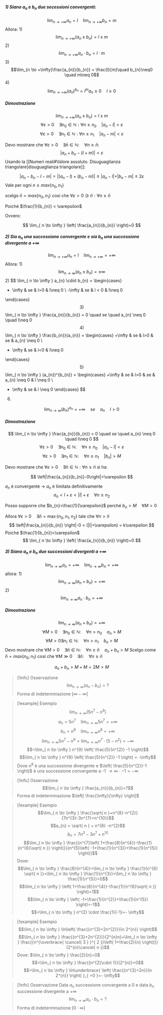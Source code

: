 ##### 1) Siano $a_n$ e $b_n$ due secessioni convergenti:
$$\lim_{n \to +\infty} a_{n} = l \quad \lim_{n \to +\infty} b_{n}= m$$
Allora:
1)
$$\lim_{n \to +\infty}(a_{n}\pm b_{n})= l \pm m$$
2)
$$\lim_{n \to +\infty} a_{n}\cdot b_{n}=l\cdot m$$
3)
$$\lim_{n \to +\infty}\frac{a_{n}}{b_{n}} = \frac{l}{m}\quad b_{n}\neq0 \quad m\neq 0$$
4)
$$\lim_{n \to +\infty}(a_{n})^{b_{n}} =l^{m} a_{n}\geq0 \quad l \geq0$$
##### Dimostrazione
$$\lim_{n \to +\infty}(a_{n}\pm b_{n})= l \pm m$$
$$\forall \varepsilon > 0 \quad \exists n_{0}\in \mathbb{N} : \forall n \geq n_{0} \quad |a_{n}-l| < \varepsilon$$
$$\forall \varepsilon > 0 \quad \exists n_{1}\in \mathbb{N} : \forall n \geq n_{1} \quad |a_{n}-m| < \varepsilon$$

Devo mostrare che $\forall \varepsilon > 0 \quad \exists \bar{n} \in \mathbb{N} : \quad \forall n \geq \bar{n}$:
$$|a_{n}+ b_{n}-(l+m)|< \varepsilon$$
Usando la [[Numeri reali#Valore assoluto. Disuguaglianza triangolare|disuguaglianza triangolare]]:

$$|a_{n}-b_{n}-l-m| = |(a_{n}- l)+(b_{n}-m)|\leq |{a_{n}-l| + |b_{n}-m| \leq 2 \varepsilon }$$
Vale per ogni $n \geq max\{n_{0},n_{1}\}$

scelgo $\bar{n} = max\{n_{0},n_{1}\}$ cosi che $\forall \varepsilon > 0 \ni \bar{n} : \forall n \geq \bar{n}$  

Poiché $\frac{1}{b_{n}} < \varepsilon$

Ovvero:

$$
\lim_{ n \to \infty } \left( \frac{a_{n}}{b_{n}} \right)=0
$$
##### 2) Sia $a_n$ una successione convergente e sia $b_n$ una successione divergente a $+ \infty$ 
$$\lim_{n \to +\infty} a_{n} = l \quad \lim_{n \to +\infty} = +\infty$$
Allora:
1)
$$\lim_{ n \to \infty } (a_{n}\pm b_{n}) = \pm \infty $$
2)
$$
\lim_{ n \to \infty } a_{n} \cdot b_{n} = \begin{cases}
+ \infty  & se  & l>0  & l\neq 0 \\
-\infty  &  se  & l < 0  & l\neq 0

\end{cases}
$$
3)
$$
\lim_{ n \to \infty } \frac{a_{n}}{b_{n}} = 0 \quad se \quad  a_{n} \neq 0 \quad l\neq 0
$$
4)
$$
\lim_{ n \to \infty } \frac{b_{n}}{a_{n}} = \begin{cases} +\infty & se  & l>0 & se & a_{n} \neq 0 \\
- \infty  & se  & l<0 & l\neq 0

\end{cases}
$$
5)
$$
\lim_{ n \to \infty } (a_{n})^{b_{n}} = \begin{cases}
+\infty  & se &  l>0  &  se & a_{n} \neq 0  & l \neq 0 \\
- \infty  & se  & l \neq 0
\end{cases}
$$
6)
$$
\lim_{ n \to \infty } (b_{n})^{a_{n}} = +\infty \quad se \quad a_{n} \quad l>0
$$
##### Dimostrazione
$$
\lim_{ n \to \infty } \frac{a_{n}}{b_{n}} = 0 \quad se \quad a_{n} \neq 0 \quad l\neq 0
$$
$$
\forall \varepsilon>0 \quad \exists n_{0} \in \mathbb{N} : \quad \forall n \geq n_{0} \quad |a_{n} -l | < \varepsilon
$$
$$
\forall\varepsilon>0 \quad \exists n_{1} \in \mathbb{N} : \quad \forall n \geq n_{1} \quad|b_{n}|>M
$$


Devo mostrare che $\forall \varepsilon > 0 \quad \exists \bar{n}\in \mathbb{N} : \forall n \geq \bar{n}$ si ha:

$$
\left|\frac{a_{n}}{b_{n}}-0\right|<\varepsilon
$$

$a_{n}$ è convergente $\rightarrow$ $a_{n}$ è limitata definitivamente
$$
a_{n}<l+\varepsilon < |l| + \varepsilon \quad \forall n \geq n_{2}
$$

Posso supporre  che $b_{n}>\frac{1}{\varepsilon}$ perché $b_{n}>M \quad \forall M >0$

Allora $\forall \varepsilon >0 \quad \exists \bar{n}=\max\{n_{0},n_{1},n_{2}\}$ tale che $\forall n>\bar{n}$
$$
\left|\frac{a_{n}}{b_{n}} \right|-0 < (|l|+\varepsilon) = k\varepsilon
$$Poiché $\frac{1}{b_{n}}<\varepsilon$ 
$$
\lim_{ n \to \infty } \left( \frac{a_{n}}{b_{n}} \right)=0
$$

##### 3) Siano $a_{n}$ e $b_{n}$ due successioni divergenti a $+ \infty$ 
$$
\lim_{ n \to \infty } a_{n}=+ \infty \quad \lim_{ n \to \infty } b_{n}=+\infty
$$
allora:
1)
$$
\lim_{ n \to \infty } (a_{n}+b_{n})=+\infty
$$
2)
$$
\lim_{ n \to \infty } a_{n} \cdot b_{n}=+\infty
$$
##### Dimostrazione
$$
\lim_{ n \to \infty } (a_{n}+b_{n})=+\infty
$$
$$
\forall M>0 \quad \exists n_{0} \in \mathbb{N}:\quad \forall n> n_{0} \quad a_{n}>M
$$
$$
\forall M>0 \exists n_{1} \in \mathbb{N}: \quad \forall n > n_{1} \quad b_{n}>M
$$
Devo mostrare che $\forall M>0 \quad \exists \bar{n} \in \mathbb{N}:\quad \forall n \geq \bar{n} \quad a_{n}+b_{n}>M$
Scelgo come $\bar{n} = max\{n_{0},n_{1}\}$ cosi che $\forall M\gg 0 \quad \exists \bar{n}:\quad \forall n \geq \bar{n}$

$$
a_{n}+b_{n} > M+M=2M>M
$$

>[!info] Osservazione
>$$\lim_{ n \to \infty } (a_{n}-b_{n})=?$$
> Forma di indeterminazione $[\infty - \infty]$

>[!example] Esempio
> $$\lim_{ n \to \infty } (5n^7-n^9)$$
> $$a_{n}=5n^{7} \quad \lim_{ n \to \infty } 5n^{7}=+\infty$$
> $$b_{n}=n^{9} \quad \lim_{ n \to \infty } n^{9}=+\infty$$
> $$\lim_{ n \to \infty } 5n^{7}-n^{9}=\lim_{ n \to \infty } n^{7} \cdot (5-n^{2}) = -\infty$$
> $$=\lim_{ n \to \infty } n^{9} \left(  \frac{5}{n^{2}} -1 \right)$$
> $$\lim_{ n \to \infty } n^{9} \left( \frac{5}{n^{2}} -1 \right) = -\infty$$
> Dove $n^{9}$ è una successione divergente e $\left( \frac{5}{n^{2}}-1 \right)$ è una successione convergente a -1 $\rightarrow \infty \cdot -1 = - \infty$

>[!info] Osservazione
> $$\lim_{ n \to \infty } \frac{a_{n}}{b_{n}}=?$$
> Forma di indeterminazione $\left[ \frac{\infty}{\infty} \right]$
>

>[!example] Esempio
> $$\lim_{ n \to \infty } \frac{\sqrt{ n }+n^{8}-n^{2}}{7n^{3}-3n^{7}+n^{10}}$$
> $$a_{n} = \sqrt{ n } + n^{8} -n^{2}$$
> $$b_{n}=7n^{3}-3n^{7}+n^{10}$$
> $$\lim_{ n \to \infty } \frac{{n^{7}\left( 1+\frac{8}{n^{4}}-\frac{1}{n^{6}\sqrt{ n }} \right)}}{n^{5}\left( -1+\frac{1}{n^{3}}+\frac{1}{n^{5}} \right)}$$
> Dove:
> $$\lim_{ n \to \infty } \frac{8}{n^{4}}=\lim_{ n \to \infty } \frac{1}{n^{6} \sqrt{ n }}=\lim_{ n \to \infty } \frac{1}{n^{3}}=\lim_{ n \to \infty } \frac{1}{n^{5}}=0$$
> $$\lim_{ n \to \infty } \left( 1+\frac{8}{n^{4}}-\frac{1}{n^{6}\sqrt{ n }} \right)=1$$
$$\lim_{ n \to \infty } \left( -1+\frac{1}{n^{2}}+\frac{1}{n^{5}} \right)=-1$$
$$=\lim_{ n \to \infty } n^{2} \cdot \frac{1}{-1}=- \infty$$

>[!example] Esempio
> $$\lim_{ n \to \infty } \ln\left( \frac{{n^{3}+2n^{2}}}{n 2^{n}} \right)$$
> $$\lim_{ n \to \infty } \frac{{n^{3}+2n^{2}}}{2^{n}n}=\lim_{ n \to \infty } \frac{{n^{\overbrace{ \cancel{ 3 } }^{ 2 }}\left( 1+\frac{2}{n} \right)}}{2^{n}\cancel{ n }}$$
> Dove: $\lim_{ n \to \infty } \frac{2}{n}=0$
> $$=\lim_{ n \to \infty } \frac{{n^{2}\cdot 1}}{2^{n}}=0$$
> $$=\lim_{ n \to \infty } \ln\underbrace{ \left( \frac{{n^{3}+2n}}{n 2^{n}} \right) }_{ =0 }=- \infty$$

>[!info] Osservazione
>Data $a_{n}$ successione convergente a $0$ e data $b_{n}$ successione divergente a $+ \infty$
> $$\lim_{ n \to \infty } a_{n}\cdot b_{n} = ?$$
> Forma di indeterminazione $[0 \cdot \infty]$


